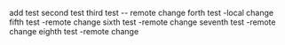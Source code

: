 add test
second test
third test -- remote change
forth test -local change
fifth test -remote change
sixth test -remote change
seventh test -remote change
eighth test -remote change
